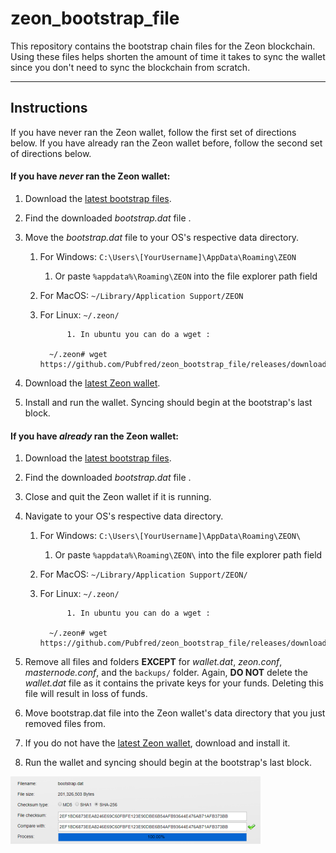 # zeon_bootstrap_file 
This repository contains the bootstrap chain files for the Zeon blockchain. 
Using these files helps shorten the amount of time it takes to sync the wallet 
since you don't need to sync the blockchain from scratch.



---


## Instructions
If you have never ran the Zeon wallet, follow the first set of directions below. 
If you have already ran the Zeon wallet before, follow the second set of directions below.

#### If you have *never* ran the Zeon wallet:

1. Download the [latest bootstrap files](https://github.com/Pubfred/zeon_bootstrap_file/releases/tag/v1.2).
1. Find the downloaded *bootstrap.dat* file .
1. Move the *bootstrap.dat* file to your OS's respective data directory.

	1. For Windows: `C:\Users\[YourUsername]\AppData\Roaming\ZEON`
		1. Or paste `%appdata%\Roaming\ZEON` into the file explorer path field
	1. For MacOS: `~/Library/Application Support/ZEON`   
	1. For Linux: `~/.zeon/`
	
	             1. In ubuntu you can do a wget :
		     
		     ~/.zeon# wget https://github.com/Pubfred/zeon_bootstrap_file/releases/download/v1.2/bootstrap.dat
		
		
1. Download the [latest Zeon wallet](https://github.com/Pubfred/Zeon_hex/releases/tag/v2.1.3.1).
1. Install and run the wallet. Syncing should begin at the bootstrap's last block.

#### If you have *already* ran the Zeon wallet:

1. Download the [latest bootstrap files](https://github.com/Pubfred/zeon_bootstrap_file/releases/tag/v1.2).
1. Find the downloaded *bootstrap.dat* file .
1. Close and quit the Zeon wallet if it is running.
1. Navigate to your OS's respective data directory.

	1. For Windows: `C:\Users\[YourUsername]\AppData\Roaming\ZEON\`
		1. Or paste `%appdata%\Roaming\ZEON\` into the file explorer path field
	1. For MacOS: `~/Library/Application Support/ZEON/`
	1. For Linux: `~/.zeon/`
	
	             1. In ubuntu you can do a wget :
		     
		     ~/.zeon# wget https://github.com/Pubfred/zeon_bootstrap_file/releases/download/v1.2/bootstrap.dat
		
1. Remove all files and folders **EXCEPT** for *wallet.dat*, *zeon.conf*, *masternode.conf*, and the `backups/` folder.
   Again, **DO NOT** delete the *wallet.dat* file as it contains the private keys for your funds. 
   Deleting this file will result in loss of funds.
1. Move bootstrap.dat file into the Zeon wallet's data directory that you just removed files from.
1. If you do not have the [latest Zeon wallet](https://github.com/Pubfred/Zeon_hex/releases/tag/v2.1.3.1), download and install it.
1. Run the wallet and syncing should begin at the bootstrap's last block.


![Screenshot](bootstrap_checksum.png)  
